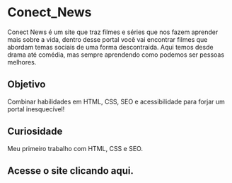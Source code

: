 # Conect_News
Conect News é um site que traz filmes e séries que nos fazem aprender mais sobre a vida, dentro desse portal você vai encontrar filmes que abordam temas sociais de uma forma descontraida. Aqui temos desde drama até comédia, mas sempre aprendendo como podemos ser pessoas melhores.

<h2> Objetivo </h2> 
Combinar habilidades em HTML, CSS, SEO e acessibilidade para forjar um portal inesquecível!

<h2>Curiosidade</h2>
Meu primeiro trabalho com HTML, CSS e SEO.

<h2>Acesse o site clicando aqui.</h2>
